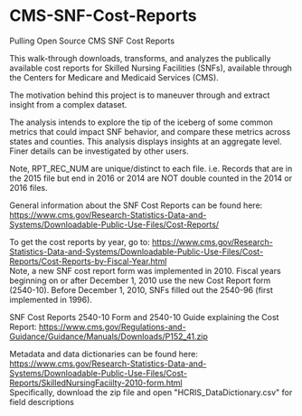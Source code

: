 # CMS-SNF-Cost-Reports
Pulling Open Source CMS SNF Cost Reports

This walk-through downloads, transforms, and analyzes the publically available cost reports for Skilled Nursing Facilities (SNFs), available through the Centers for Medicare and Medicaid Services (CMS). 

The motivation behind this project is to maneuver through and extract insight from a complex dataset. 

The analysis intends to  explore the tip of the iceberg of some common metrics that could impact SNF behavior, and compare these metrics across states and counties. This analysis displays insights at an aggregate level. Finer details can be investigated by other users.

Note, RPT_REC_NUM are unique/distinct to each file. i.e. Records that are in the 2015 file but end in 2016 or 2014 are NOT double counted in the 2014 or 2016 files.

General information about the SNF Cost Reports can be found here:
<https://www.cms.gov/Research-Statistics-Data-and-Systems/Downloadable-Public-Use-Files/Cost-Reports/>

To get the cost reports by year, go to:
<https://www.cms.gov/Research-Statistics-Data-and-Systems/Downloadable-Public-Use-Files/Cost-Reports/Cost-Reports-by-Fiscal-Year.html>  
Note, a new SNF cost report form was implemented in 2010. Fiscal years beginning on or after December 1, 2010 use the new Cost Report form (2540-10). Before December 1, 2010, SNFs filled out the 2540-96 (first implemented in 1996).

SNF Cost Reports 2540-10 Form and 2540-10 Guide explaining the Cost Report:
<https://www.cms.gov/Regulations-and-Guidance/Guidance/Manuals/Downloads/P152_41.zip>

Metadata and data dictionaries can be found here:
https://www.cms.gov/Research-Statistics-Data-and-Systems/Downloadable-Public-Use-Files/Cost-Reports/SkilledNursingFaciilty-2010-form.html  
Specifically, download the zip file and open "HCRIS_DataDictionary.csv" for field descriptions
